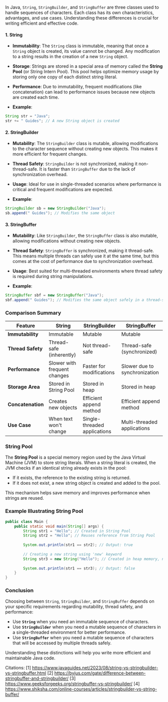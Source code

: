 In Java, `String`, `StringBuilder`, and `StringBuffer` are three classes used to handle sequences of characters. Each class has its own characteristics, advantages, and use cases. Understanding these differences is crucial for writing efficient and effective code.

#### 1. String

- **Immutability**: The `String` class is immutable, meaning that once a `String` object is created, its value cannot be changed. Any modification to a string results in the creation of a new `String` object.
  
- **Storage**: Strings are stored in a special area of memory called the **String Pool** (or String Intern Pool). This pool helps optimize memory usage by storing only one copy of each distinct string literal.

- **Performance**: Due to immutability, frequent modifications (like concatenation) can lead to performance issues because new objects are created each time.

- **Example**:
```java
String str = "Java";
str += " Guides"; // A new String object is created
```

#### 2. StringBuilder

- **Mutability**: The `StringBuilder` class is mutable, allowing modifications to the character sequence without creating new objects. This makes it more efficient for frequent changes.

- **Thread Safety**: `StringBuilder` is not synchronized, making it non-thread-safe. It is faster than `StringBuffer` due to the lack of synchronization overhead.

- **Usage**: Ideal for use in single-threaded scenarios where performance is critical and frequent modifications are expected.

- **Example**:
```java
StringBuilder sb = new StringBuilder("Java");
sb.append(" Guides"); // Modifies the same object
```

#### 3. StringBuffer

- **Mutability**: Like `StringBuilder`, the `StringBuffer` class is also mutable, allowing modifications without creating new objects.

- **Thread Safety**: `StringBuffer` is synchronized, making it thread-safe. This means multiple threads can safely use it at the same time, but this comes at the cost of performance due to synchronization overhead.

- **Usage**: Best suited for multi-threaded environments where thread safety is required during string manipulations.

- **Example**:
```java
StringBuffer sbf = new StringBuffer("Java");
sbf.append(" Guides"); // Modifies the same object safely in a thread-safe manner
```

### Comparison Summary

| Feature                | String                         | StringBuilder                | StringBuffer                |
|------------------------|--------------------------------|------------------------------|-----------------------------|
| **Immutability**       | Immutable                      | Mutable                      | Mutable                     |
| **Thread Safety**      | Thread-safe (inherently)      | Not thread-safe              | Thread-safe (synchronized)  |
| **Performance**        | Slower with frequent changes   | Faster for modifications     | Slower due to synchronization|
| **Storage Area**       | Stored in String Pool          | Stored in heap               | Stored in heap              |
| **Concatenation**      | Creates new objects            | Efficient append method      | Efficient append method      |
| **Use Case**           | When text won't change         | Single-threaded applications | Multi-threaded applications  |

### String Pool

The **String Pool** is a special memory region used by the Java Virtual Machine (JVM) to store string literals. When a string literal is created, the JVM checks if an identical string already exists in the pool:

- If it exists, the reference to the existing string is returned.
- If it does not exist, a new string object is created and added to the pool.

This mechanism helps save memory and improves performance when strings are reused.

### Example Illustrating String Pool

```java
public class Main {
    public static void main(String[] args) {
        String str1 = "Hello"; // Created in String Pool
        String str2 = "Hello"; // Reuses reference from String Pool
        
        System.out.println(str1 == str2); // Output: true
        
        // Creating a new string using 'new' keyword
        String str3 = new String("Hello"); // Created in heap memory, not in pool
        
        System.out.println(str1 == str3); // Output: false
    }
}
```

### Conclusion

Choosing between `String`, `StringBuilder`, and `StringBuffer` depends on your specific requirements regarding mutability, thread safety, and performance:

- Use **`String`** when you need an immutable sequence of characters.
- Use **`StringBuilder`** when you need a mutable sequence of characters in a single-threaded environment for better performance.
- Use **`StringBuffer`** when you need a mutable sequence of characters that will be accessed by multiple threads safely.

Understanding these distinctions will help you write more efficient and maintainable Java code.

Citations:
[1] https://www.javaguides.net/2023/08/string-vs-stringbuilder-vs-stringbuffer.html
[2] https://byjus.com/gate/difference-between-stringbuffer-and-stringbuilder/
[3] https://www.geeksforgeeks.org/stringbuffer-vs-stringbuilder/
[4] https://www.shiksha.com/online-courses/articles/stringbuilder-vs-string-buffer/
